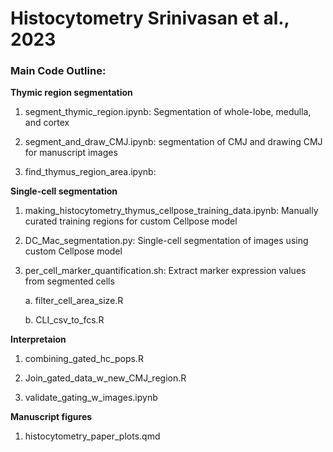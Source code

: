 # Histocytometry Srinivasan et al., 2023


### Main Code Outline:

**Thymic region segmentation**

1. segment_thymic_region.ipynb: Segmentation of whole-lobe, medulla, and cortex

2. segment_and_draw_CMJ.ipynb: segmentation of CMJ and drawing CMJ for manuscript images 

3. find_thymus_region_area.ipynb: 

**Single-cell segmentation**

1. making_histocytometry_thymus_cellpose_training_data.ipynb: Manually curated training regions for custom Cellpose model

2. DC_Mac_segmentation.py: Single-cell segmentation of images using custom Cellpose model

3. per_cell_marker_quantification.sh: Extract marker expression values from segmented cells

    a. filter_cell_area_size.R

    b. CLI_csv_to_fcs.R
    

**Interpretaion**

1. combining_gated_hc_pops.R

2. Join_gated_data_w_new_CMJ_region.R

2. validate_gating_w_images.ipynb


**Manuscript figures**

1. histocytometry_paper_plots.qmd





